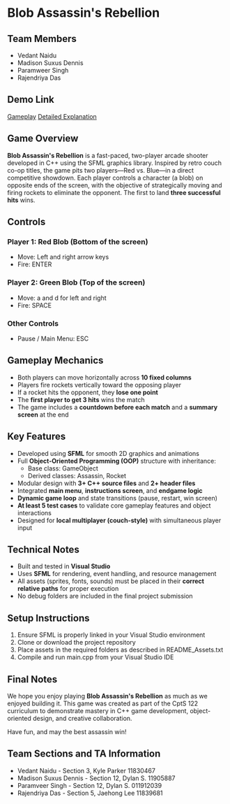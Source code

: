 # Blob Assassin's Rebellion

## Team Members
* Vedant Naidu
* Madison Suxus Dennis
* Paramweer Singh
* Rajendriya Das

## Demo Link
[Gameplay](https://youtu.be/DziCz2_v8sM?si=V2iDwNqYRRvjxPD-)
[Detailed Explanation](https://youtu.be/qT4tzCQUKKY?si=B7_TiMACNlMiqMNb)

## Game Overview
**Blob Assassin's Rebellion** is a fast-paced, two-player arcade shooter developed in C++ using the SFML graphics library. Inspired by retro couch co-op titles, the game pits two players—Red vs. Blue—in a direct competitive showdown. Each player controls a character (a blob) on opposite ends of the screen, with the objective of strategically moving and firing rockets to eliminate the opponent. The first to land **three successful hits** wins.

## Controls
### Player 1: Red Blob (Bottom of the screen)
* Move: Left and right arrow keys
* Fire: ENTER

### Player 2: Green Blob (Top of the screen)
* Move: a and d for left and right
* Fire: SPACE

### Other Controls
* Pause / Main Menu: ESC

## Gameplay Mechanics
* Both players can move horizontally across **10 fixed columns**
* Players fire rockets vertically toward the opposing player
* If a rocket hits the opponent, they **lose one point**
* The **first player to get 3 hits** wins the match
* The game includes a **countdown before each match** and a **summary screen** at the end

## Key Features
* Developed using **SFML** for smooth 2D graphics and animations
* Full **Object-Oriented Programming (OOP)** structure with inheritance:
  * Base class: GameObject
  * Derived classes: Assassin, Rocket
* Modular design with **3+ C++ source files** and **2+ header files**
* Integrated **main menu**, **instructions screen**, and **endgame logic**
* **Dynamic game loop** and state transitions (pause, restart, win screen)
* **At least 5 test cases** to validate core gameplay features and object interactions
* Designed for **local multiplayer (couch-style)** with simultaneous player input

## Technical Notes
* Built and tested in **Visual Studio**
* Uses **SFML** for rendering, event handling, and resource management
* All assets (sprites, fonts, sounds) must be placed in their **correct relative paths** for proper execution
* No debug folders are included in the final project submission

## Setup Instructions
1. Ensure SFML is properly linked in your Visual Studio environment
2. Clone or download the project repository
3. Place assets in the required folders as described in README_Assets.txt
4. Compile and run main.cpp from your Visual Studio IDE

## Final Notes
We hope you enjoy playing **Blob Assassin's Rebellion** as much as we enjoyed building it. This game was created as part of the CptS 122 curriculum to demonstrate mastery in C++ game development, object-oriented design, and creative collaboration.

Have fun, and may the best assassin win!

## Team Sections and TA Information
* Vedant Naidu - Section 3, Kyle Parker 11830467
* Madison Suxus Dennis - Section 12, Dylan S. 11905887
* Paramveer Singh - Section 12, Dylan S. 011912039
* Rajendriya Das - Section 5, Jaehong Lee 11839681